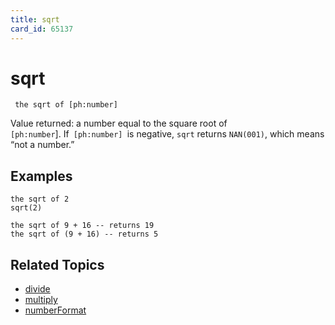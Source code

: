 ```yaml
---
title: sqrt
card_id: 65137
---
```


# sqrt

<code><pre>
the sqrt of [ph:number]
</pre></code>

Value returned: a number equal to the square root of<code> [ph:number</code>].  If<code> [ph:number] </code>is negative, <code>sqrt</code> returns <code>NAN(001)</code>, which means “not a number.” 


## Examples

```
the sqrt of 2
sqrt(2)

the sqrt of 9 + 16 -- returns 19
the sqrt of (9 + 16) -- returns 5
```

## Related Topics

* [divide](/HyperTalkReference/commands/divide)
* [multiply](/HyperTalkReference/commands/multiply)
* [numberFormat](/HyperTalkReference/properties/numberFormat)
